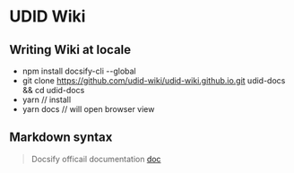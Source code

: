 # UDID Wiki

## Writing Wiki at locale

- npm install docsify-cli --global  
- git clone https://github.com/udid-wiki/udid-wiki.github.io.git  udid-docs && cd udid-docs
- yarn  // install 
- yarn docs  // will open browser view 

## Markdown syntax

> Docsify officail documentation [doc](https://docsify.js.org/#/?id=docsify)